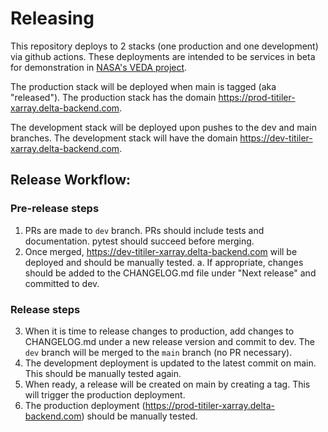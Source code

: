 # Releasing

This repository deploys to 2 stacks (one production and one development) via github actions. These deployments are intended to be services in beta for demonstration in [NASA's VEDA project](https://www.earthdata.nasa.gov/esds/veda).

The production stack will be deployed when main is tagged (aka "released"). The production stack has the domain https://prod-titiler-xarray.delta-backend.com.

The development stack will be deployed upon pushes to the dev and main branches. The development stack will have the domain https://dev-titiler-xarray.delta-backend.com.

## Release Workflow:

### Pre-release steps
1. PRs are made to `dev` branch. PRs should include tests and documentation. pytest should succeed before merging.
2. Once merged, https://dev-titiler-xarray.delta-backend.com will be deployed and should be manually tested.
   a. If appropriate, changes should be added to the CHANGELOG.md file under "Next release" and committed to dev.

### Release steps

3. When it is time to release changes to production, add changes to CHANGELOG.md under a new release version and commit to dev. The `dev` branch will be merged to the `main` branch (no PR necessary).
4. The development deployment is updated to the latest commit on main. This should be manually tested again.
5. When ready, a release will be created on main by creating a tag. This will trigger the production deployment.
6. The production deployment (https://prod-titiler-xarray.delta-backend.com) should be manually tested.

